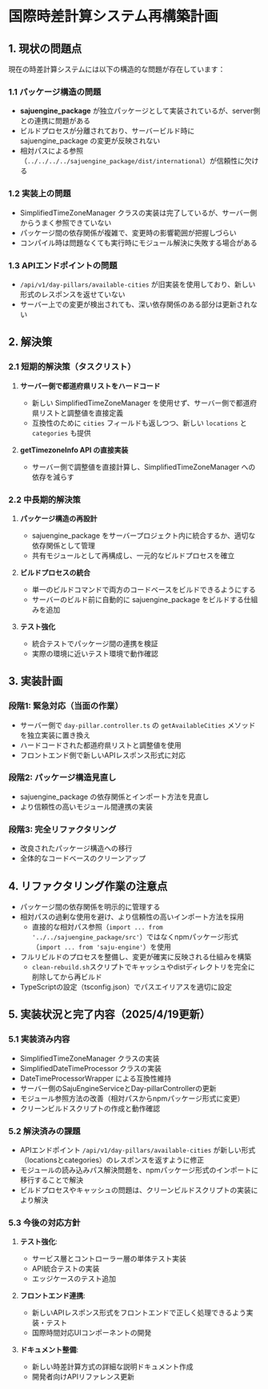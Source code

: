 # 国際時差計算システム再構築計画

## 1. 現状の問題点

現在の時差計算システムには以下の構造的な問題が存在しています：

### 1.1 パッケージ構造の問題
- **sajuengine_package** が独立パッケージとして実装されているが、server側との連携に問題がある
- ビルドプロセスが分離されており、サーバービルド時に sajuengine_package の変更が反映されない
- 相対パスによる参照（`../../../../sajuengine_package/dist/international`）が信頼性に欠ける

### 1.2 実装上の問題
- SimplifiedTimeZoneManager クラスの実装は完了しているが、サーバー側からうまく参照できていない
- パッケージ間の依存関係が複雑で、変更時の影響範囲が把握しづらい
- コンパイル時は問題なくても実行時にモジュール解決に失敗する場合がある

### 1.3 APIエンドポイントの問題
- `/api/v1/day-pillars/available-cities` が旧実装を使用しており、新しい形式のレスポンスを返せていない
- サーバー上での変更が検出されても、深い依存関係のある部分は更新されない

## 2. 解決策

### 2.1 短期的解決策（タスクリスト）
1. **サーバー側で都道府県リストをハードコード**
   - 新しい SimplifiedTimeZoneManager を使用せず、サーバー側で都道府県リストと調整値を直接定義
   - 互換性のために `cities` フィールドも返しつつ、新しい `locations` と `categories` も提供

2. **getTimezoneInfo API の直接実装**
   - サーバー側で調整値を直接計算し、SimplifiedTimeZoneManager への依存を減らす

### 2.2 中長期的解決策
1. **パッケージ構造の再設計**
   - sajuengine_package をサーバープロジェクト内に統合するか、適切な依存関係として管理
   - 共有モジュールとして再構成し、一元的なビルドプロセスを確立

2. **ビルドプロセスの統合**
   - 単一のビルドコマンドで両方のコードベースをビルドできるようにする
   - サーバーのビルド前に自動的に sajuengine_package をビルドする仕組みを追加

3. **テスト強化**
   - 統合テストでパッケージ間の連携を検証
   - 実際の環境に近いテスト環境で動作確認

## 3. 実装計画

### 段階1: 緊急対応（当面の作業）
- サーバー側で `day-pillar.controller.ts` の `getAvailableCities` メソッドを独立実装に置き換え
- ハードコードされた都道府県リストと調整値を使用
- フロントエンド側で新しいAPIレスポンス形式に対応

### 段階2: パッケージ構造見直し
- sajuengine_package の依存関係とインポート方法を見直し
- より信頼性の高いモジュール間連携の実装

### 段階3: 完全リファクタリング
- 改良されたパッケージ構造への移行
- 全体的なコードベースのクリーンアップ

## 4. リファクタリング作業の注意点

- パッケージ間の依存関係を明示的に管理する
- 相対パスの過剰な使用を避け、より信頼性の高いインポート方法を採用
  - 直接的な相対パス参照（`import ... from '../../sajuengine_package/src'`）ではなくnpmパッケージ形式（`import ... from 'saju-engine'`）を使用
- フルリビルドのプロセスを整備し、変更が確実に反映される仕組みを構築
  - `clean-rebuild.sh`スクリプトでキャッシュやdistディレクトリを完全に削除してから再ビルド
- TypeScriptの設定（tsconfig.json）でパスエイリアスを適切に設定

## 5. 実装状況と完了内容（2025/4/19更新）

### 5.1 実装済み内容
- SimplifiedTimeZoneManager クラスの実装
- SimplifiedDateTimeProcessor クラスの実装
- DateTimeProcessorWrapper による互換性維持
- サーバー側のSajuEngineServiceとDay-pillarControllerの更新
- モジュール参照方法の改善（相対パスからnpmパッケージ形式に変更）
- クリーンビルドスクリプトの作成と動作確認

### 5.2 解決済みの課題
- APIエンドポイント `/api/v1/day-pillars/available-cities` が新しい形式（locationsとcategories）のレスポンスを返すように修正
- モジュールの読み込みパス解決問題を、npmパッケージ形式のインポートに移行することで解決
- ビルドプロセスやキャッシュの問題は、クリーンビルドスクリプトの実装により解決

### 5.3 今後の対応方針
1. **テスト強化**:
   - サービス層とコントローラー層の単体テスト実装
   - API統合テストの実装
   - エッジケースのテスト追加

2. **フロントエンド連携**:
   - 新しいAPIレスポンス形式をフロントエンドで正しく処理できるよう実装・テスト
   - 国際時間対応UIコンポーネントの開発

3. **ドキュメント整備**:
   - 新しい時差計算方式の詳細な説明ドキュメント作成
   - 開発者向けAPIリファレンス更新